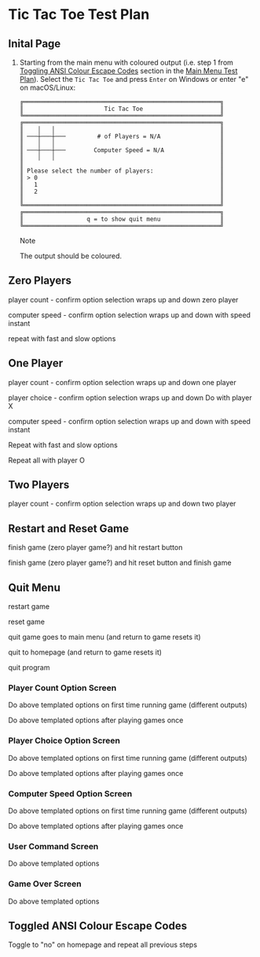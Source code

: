 # Tic Tac Toe Test Plan

## Inital Page

1. Starting from the main menu with coloured output (i.e. step 1 from
   [Toggling ANSI Colour Escape Codes](./Main-Menu-Test-Plan.md#toggling-ansi-colour-escape-codes) section in the
   [Main Menu Test Plan](./Main-Menu-Test-Plan.md)). Select the `Tic Tac Toe` and press `Enter` on Windows or enter "e" on
   macOS/Linux:

    ```text
    ╔════════════════════════════════════════════════════════╗
    ║                       Tic Tac Toe                      ║
    ╚════════════════════════════════════════════════════════╝
    ╔════════════════════════════════════════════════════════╗
    ║    │   │                                               ║
    ║ ───┼───┼───         # of Players = N/A                 ║
    ║    │   │                                               ║
    ║ ───┼───┼───        Computer Speed = N/A                ║
    ║    │   │                                               ║
    ║                                                        ║
    ║ Please select the number of players:                   ║
    ║ > 0                                                    ║
    ║   1                                                    ║
    ║   2                                                    ║
    ║                                                        ║
    ╚════════════════════════════════════════════════════════╝
    ╔════════════════════════════════════════════════════════╗
    ║                  q = to show quit menu                 ║
    ╚════════════════════════════════════════════════════════╝
    ```

    > [!NOTE]
    > The output should be coloured.

## Zero Players

player count - confirm option selection wraps up and down
zero player

computer speed - confirm option selection wraps up and down
with speed instant

repeat with fast and slow options

## One Player

player count - confirm option selection wraps up and down
one player

player choice - confirm option selection wraps up and down
Do with player X

computer speed - confirm option selection wraps up and down
with speed instant

Repeat with fast and slow options

Repeat all with player O

## Two Players

player count - confirm option selection wraps up and down
two player

## Restart and Reset Game

finish game (zero player game?) and hit restart button

finish game (zero player game?) and hit reset button and finish game

## Quit Menu

restart game

reset game

quit game goes to main menu (and return to game resets it)

quit to homepage (and return to game resets it)

quit program

### Player Count Option Screen

Do above templated options on first time running game (different outputs)

Do above templated options after playing games once

### Player Choice Option Screen

Do above templated options on first time running game (different outputs)

Do above templated options after playing games once

### Computer Speed Option Screen

Do above templated options on first time running game (different outputs)

Do above templated options after playing games once

### User Command Screen

Do above templated options

### Game Over Screen

Do above templated options

## Toggled ANSI Colour Escape Codes

Toggle to "no" on homepage and repeat all previous steps

<!-- TODO: reference to macOS/Linux controls on all steps -->
